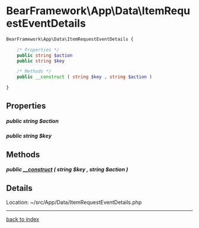 # BearFramework\App\Data\ItemRequestEventDetails

```php
BearFramework\App\Data\ItemRequestEventDetails {

	/* Properties */
	public string $action
	public string $key

	/* Methods */
	public __construct ( string $key , string $action )

}
```

## Properties

##### public string $action

##### public string $key

## Methods

##### public [__construct](bearframework.app.data.itemrequesteventdetails.__construct.method.md) ( string $key , string $action )

## Details

Location: ~/src/App/Data/ItemRequestEventDetails.php

---

[back to index](index.md)

